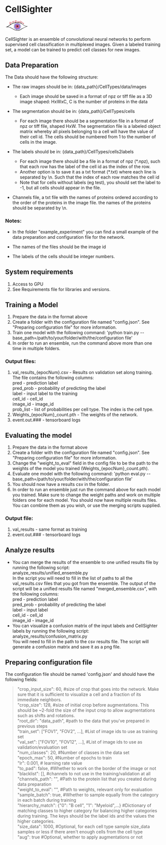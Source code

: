 
# CellSighter
<img src="./CellSighterLogo.jpg" style="width: 15%; height: 15%">


CellSighter is an ensemble of convolutional neural networks to perform supervised cell classification in multiplexed images. Given a labeled training set, a model can be trained to predict cell classes for new images.

## Data Preparation
The Data should have the following structure:
* The raw images should be in: {data_path}/CellTypes/data/images

  * Each image should be saved in a format of npz or tiff file as a 3D image shaped: HxWxC, C is the number of proteins in the data

* The segmentation should be in: {data_path}/CellTypes/cells 
  * For each image there should be a segmentation file in a format of npz or tiff file, shaped HxW. The segmentation file is a labeled object matrix whereby all pixels belonging to a cell will have the value of their cell id. The cells should be numbered from 1 to the number of cells in the image.

* The labels should be in: {data_path}/CellTypes/cells2labels 
  * For each image there should be a file in a format of npz (*.npz), such that each row has the label of the cell id as the index of the row. 
  * Another option is to save it as a txt format (*.txt) where each line is separated by \n. Such that the index of each row matches the cell id
  * Note that for cells without labels (eg test), you should set the label to -1, but all cells should appear in the file.

* Channels file, a txt file with the names of proteins ordered according to the order of the proteins in the image file.
the names of the proteins should be separated by \n.

### Notes:
- In the folder "example_experiment" you can find a small example of the data preparation and configuration file for the network.
- The names of the files should be the image id

- The labels of the cells should be integer numbers.

## System requirements
1. Access to GPU
2. See Requirements file for libraries and versions.


## Training a Model

1. Prepare the data in the format above
2. Create a folder with the configuration file named "config.json".
    See "Preparing configuration file"  for more information.
3. Train one model with the following command:
    'python train.py --base_path=/path/to/your/folder/with/the/configuration file'
4. In order to run an ensemble, run the command above more than one time in multiple folders.

### Output files:
1. val_results_{epocNum}.csv - Results on validation set along training.
The file contains the following columns:  
pred - prediction label  
pred_prob - probability of predicting the label  
label - input label to the training  
cell_id - cell_id  
image_id - image_id  
prob_list - list of probabilities per cell type. The index is the cell type.  
2. Weights_{epocNum}_count.pth - The weights of the network.    
3. event.out.### - tensorboard logs

## Evaluating the model

1. Prepare the data in the format above
2. Create a folder with the configuration file named "config.json".
    See "Preparing configuration file"  for more information.
3. Change the "weight_to_eval" field in the config file to be the path to the weights of the model you trained (Weights_{epocNum}_count.pth).
4. Evaluate one model with the following command:
    'python eval.py --base_path=/path/to/your/folder/with/the/configuration file'
5. You should now have a results csv in the folder.
6. In order to run an ensemble just run the command above for each model you trained. Make sure to change the weight paths and work on multiple folders one for each model.
    You should now have multiple results files. You can combine them as you wish, or use the merging scripts supplied.

### Output file:
1. val_results - same format as training
2. event.out.### - tensorboard logs

## Analyze results

- You can merge the results of the ensemble to one unified results file by running the following script:  
analyze_results/unified_ensemble.py  
In the script you will need to fill in the list of paths to all the val_results.csv files that you got from the ensemble.
The output of the script will be a unified results file named "merged_ensemble.csv", with the following columns:  
pred - prediction label  
pred_prob  - probability of predicting the label   
label - input label   
cell_id - cell_id  
image_id - image_id  
- You can visualize a confusion matrix of the input labels and CellSighter labels by running the following script: analyze_results/confusion_matrix.py   
You will need to fill in the path to the csv results file. The script will generate a confusion matrix and save it as a png file.

## Preparing configuration file
The configuration file should be named 'config.json' and should have the following fields:
>   "crop_input_size": 60,  #size of crop that goes into the network. Make sure that it is sufficient to visualize a cell and a fraction of its immediate neighbors.   
    "crop_size": 128,  #size of initial crop before augmentations. This should be ~2-fold the size of the input crop to allow augmentations such as shifts and rotations.  
    "root_dir": "data_path",  #path to the data that you've prepared in previous steps  
    "train_set": ["FOV1", "FOV2", ...],  #List of image ids to use as training set  
    "val_set": ["FOV10", "FOV12", ...],  #List of image ids to use as validation/evaluation set  
    "num_classes": 20,  #Number of classes in the data set  
    "epoch_max": 50, #Number of epochs to train  
    "lr": 0.001, # learning rate value  
    "to_pad": false, #Whether to work on the border of the image or not  
    "blacklist": [],  #channels to not use in the training/validation at all  
    "channels_path": "",  #Path to the protein list that you created during data preparation  
    "weight_to_eval": "",  #Path to weights, relevant only for evaluation  
    "sample_batch": true, #Whether to sample equally from the category in each batch during training   
    "hierarchy_match": {"0": "B cell", "1": "Myeloid",...}  #Dictionary of matching classes to higher category for balancing higher categories during training. The keys should be the label ids and the values the higher categories.   
    "size_data": 1000, #Optional, for each cell type sample size_data samples or less if there aren't enough cells from the cell type  
    "aug": true #Optional, whether to apply augmentations or not
